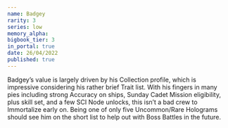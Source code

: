 ```yaml
---
name: Badgey
rarity: 3
series: low
memory_alpha:
bigbook_tier: 3
in_portal: true
date: 26/04/2022
published: true
---
```


Badgey’s value is largely driven by his Collection profile, which is impressive considering his rather brief Trait list. With his fingers in many pies including strong Accuracy on ships, Sunday Cadet Mission eligibility, plus skill set, and a few SCI Node unlocks, this isn’t a bad crew to Immortalize early on. Being one of only five Uncommon/Rare Holograms should see him on the short list to help out with Boss Battles in the future.
